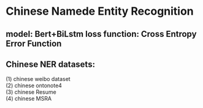 Chinese Namede Entity Recognition
===
model: Bert+BiLstm  loss function: Cross Entropy Error Function
---
Chinese NER datasets: 
---
(1)  chinese weibo dataset<br>
(2)  chinese ontonote4<br>
(3)  chinese Resume<br>
(4)  chinese MSRA<br>
